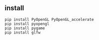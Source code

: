 
## install

```
pip install PyOpenGL PyOpenGL_accelerate
pip install pyopengl
pip install pygame
pip install glfw
```
